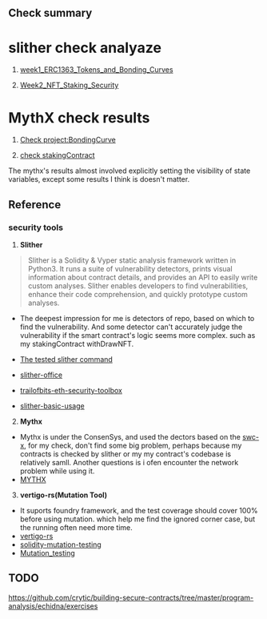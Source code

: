 ## Check summary


# slither check analyaze
1. [week1_ERC1363_Tokens_and_Bonding_Curves](https://github.com/sodexx7/week1_ERC1363_Tokens_and_Bonding_Curves/blob/main/StaticAnalysisAndMutationTesting/trueandFalsePositives.md)

2. [Week2_NFT_Staking_Security](https://github.com/sodexx7/Week2_NFT_Staking_Security/blob/main/StaticAnalysisAndMutationTesting/trueAndFalsePositives.md)

# MythX check results

1. [Check project:BondingCurve](https://github.com/sodexx7/week1_ERC1363_Tokens_and_Bonding_Curves/blob/285d7f10b5fbfd8689e8428383d85c187d8f8a06/StaticAnalysisAndMutationTesting/BondingCurve.pdf)

2. [check stakingContract](https://github.com/sodexx7/Week2_NFT_Staking_Security/blob/c3126a408d8a4f49a710fbc96476d58fe6d406cc/StaticAnalysisAndMutationTesting/stakingContractCheckByMythx.pdf)

The mythx's results almost involved explicitly setting the visibility of state variables, except some results I think is doesn't matter.


## Reference
### security tools
1. **Slither**

> Slither is a Solidity & Vyper static analysis framework written in Python3. It runs a suite of vulnerability detectors, prints visual information about contract details, and provides an API to easily write custom analyses. Slither enables developers to find vulnerabilities, enhance their code comprehension, and quickly prototype custom analyses.

* The deepest impression for me is detectors of repo, based on which to find the vulnerability. And some detector can't accurately judge  the vulnerability if the smart contract's logic seems more complex. such as my stakingContract withDrawNFT.

* [The tested slither command](security-check-test(slither)/README.md)
* [slither-office](https://github.com/crytic/slither)
* [trailofbits-eth-security-toolbox](https://github.com/trailofbits/eth-security-toolbox)
* [slither-basic-usage](https://github.com/t4sk/hello-smart-contract-security-tools#slither)

2. **Mythx**

* Mythx is under the ConsenSys, and used the dectors based on the [swc-x](https://swcregistry.io/), for my check, don't find some big problem, perhaps because my contracts is checked by slither or my my contract's codebase is relatively samll. Another questions is i ofen encounter the network problem while using it.
* [MYTHX](https://mythx.io/)

3. **vertigo-rs(Mutation Tool)**
* It suports foundry framework, and the test coverage should cover 100% before using mutation. which help me find the ignored corner case, but the running often need more time.
* [vertigo-rs](https://github.com/RareSkills/vertigo-rs)
* [solidity-mutation-testing](https://www.rareskills.io/post/solidity-mutation-testing)
* [Mutation_testing](https://en.wikipedia.org/wiki/Mutation_testing)


## TODO
https://github.com/crytic/building-secure-contracts/tree/master/program-analysis/echidna/exercises